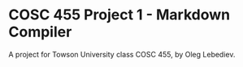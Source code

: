 # COSC 455 Project 1 - Markdown Compiler

A project for Towson University class COSC 455, by Oleg Lebediev.
